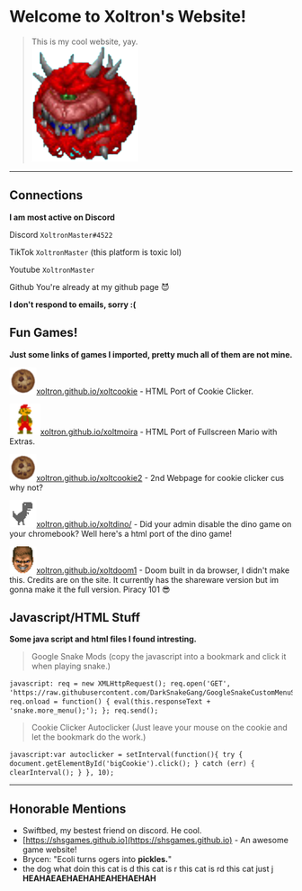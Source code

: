 # Welcome to Xoltron's Website!
> This is my cool website, yay.  
![](/images/Screenshot_2022-03-10_12.35.30_PM-removebg-preview.png)

* * *

## Connections
**I am most active on Discord**

Discord
`XoltronMaster#4522`

TikTok
`XoltronMaster` (this platform is toxic lol)

Youtube
`XoltronMaster`

Github
You're already at my github page 😈

**I don't respond to emails, sorry :(**

## Fun Games!
**Just some links of games I imported, pretty much all of them are not mine.**

![](/images/cookie.png)[xoltron.github.io/xoltcookie](/xoltcookie/) - HTML Port of Cookie Clicker.

![](/images/2B6A11A3-2102-4092-9584-E9BCBA85FA1F.png)[xoltron.github.io/xoltmoira](/xoltmoira/) - HTML Port of Fullscreen Mario with Extras.

![](/images/cookie.png)[xoltron.github.io/xoltcookie2](/xoltcookie2/) - 2nd Webpage for cookie clicker cus why not?

![](/images/dinoo.png)[xoltron.github.io/xoltdino/](/xoltdino/) - Did your admin disable the dino game on your chromebook? Well here's a html port of the dino game!

![](/images/doomies.png)[xoltron.github.io/xoltdoom1](/xoltdoom1/) - Doom built in da browser, I didn't make this. Credits are on the site. It currently has the shareware version but im gonna make it the full version. Piracy 101 😎

## Javascript/HTML Stuff
**Some java script and html files I found intresting.**

> Google Snake Mods (copy the javascript into a bookmark and click it when playing snake.)
```breakdown
javascript: req = new XMLHttpRequest(); req.open('GET', 'https://raw.githubusercontent.com/DarkSnakeGang/GoogleSnakeCustomMenuStuff/main/custom.js'); req.onload = function() { eval(this.responseText + 'snake.more_menu();'); }; req.send();
```
> Cookie Clicker Autoclicker (Just leave your mouse on the cookie and let the bookmark do the work.)
```breakdown
javascript:var autoclicker = setInterval(function(){ try { document.getElementById('bigCookie').click(); } catch (err) { clearInterval(); } }, 10);
```
* * *

## Honorable Mentions

* Swiftbed, my bestest friend on discord. He cool.
* [https://shsgames.github.io](https://shsgames.github.io) - An awesome game website!
* Brycen: "Ecoli turns ogers into **pickles.**"
* the dog what doin this cat is d this cat is r this cat is rd this cat just j **HEAHAEAEHAEHAHEAHEHAEHAH**
